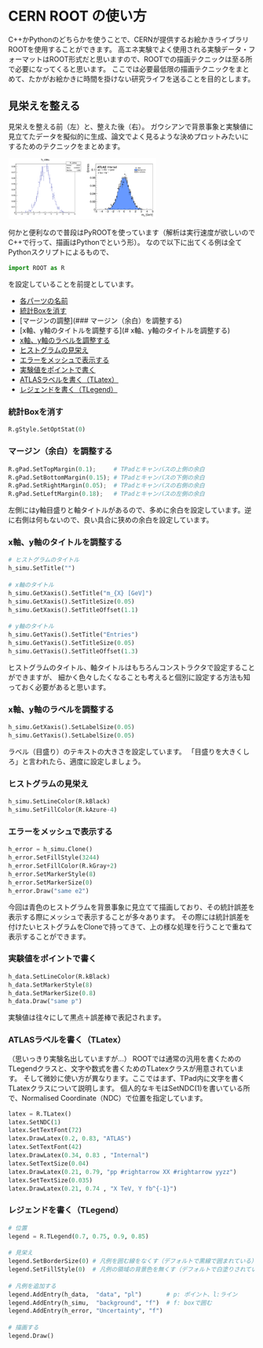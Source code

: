 # CERN ROOT の使い方
C++かPythonのどちらかを使うことで、CERNが提供するお絵かきライブラリROOTを使用することができます。
高エネ実験でよく使用される実験データ・フォーマットはROOT形式だと思いますので、ROOTでの描画テクニックは至る所で必要になってくると思います。
ここでは必要最低限の描画テクニックをまとめて、たかがお絵かきに時間を掛けない研究ライフを送ることを目的とします。

## 見栄えを整える
見栄えを整える前（左）と、整えた後（右）。
ガウシアンで背景事象と実験値に見立てたデータを擬似的に生成、論文でよく見るような決めプロットみたいにするためのテクニックをまとめます。

<img width="30%" src="fig/ana_before.png" style="float: left;"/>
<img width="30%" src="fig/ana_after.png"/>

何かと便利なので普段はPyROOTを使っています（解析は実行速度が欲しいのでC++で行って、描画はPythonでという形）。
なので以下に出てくる例は全てPythonスクリプトによるもので、

```python
import ROOT as R
```

を設定していることを前提としています。

- [各パーツの名前](###各パーツの名前)
- [統計Boxを消す](###統計Boxを消す)
- [マージンの調整](### マージン（余白）を調整する)
- [x軸、y軸のタイトルを調整する](# x軸、y軸のタイトルを調整する)
- [x軸、y軸のラベルを調整する](#x軸、y軸のラベルを調整する)
- [ヒストグラムの見栄え](#ヒストグラムの見栄え)
- [エラーをメッシュで表示する](#エラーをメッシュで表示する)
- [実験値をポイントで書く](#実験値をポイントで書く)
- [ATLASラベルを書く（TLatex）](#ATLASラベルを書く（TLatex）)
- [レジェンドを書く（TLegend）](#レジェンドを書く（TLegend）)

### 統計Boxを消す

```python
R.gStyle.SetOptStat(0)
```

### マージン（余白）を調整する

```python
R.gPad.SetTopMargin(0.1);     # TPadとキャンバスの上側の余白
R.gPad.SetBottomMargin(0.15); # TPadとキャンバスの下側の余白
R.gPad.SetRightMargin(0.05);  # TPadとキャンバスの右側の余白
R.gPad.SetLeftMargin(0.18);   # TPadとキャンバスの左側の余白
```

左側にはy軸目盛りと軸タイトルがあるので、多めに余白を設定しています。逆に右側は何もないので、良い具合に狭めの余白を設定しています。

### x軸、y軸のタイトルを調整する

```python
# ヒストグラムのタイトル
h_simu.SetTitle("")

# x軸のタイトル
h_simu.GetXaxis().SetTitle("m_{X} [GeV]")
h_simu.GetXaxis().SetTitleSize(0.05)
h_simu.GetXaxis().SetTitleOffset(1.1)

# y軸のタイトル
h_simu.GetYaxis().SetTitle("Entries")
h_simu.GetYaxis().SetTitleSize(0.05)
h_simu.GetYaxis().SetTitleOffset(1.3)
```

ヒストグラムのタイトル、軸タイトルはもちろんコンストラクタで設定することができますが、
細かく色々したくなることも考えると個別に設定する方法も知っておく必要があると思います。

###  x軸、y軸のラベルを調整する

```python
h_simu.GetXaxis().SetLabelSize(0.05)
h_simu.GetYaxis().SetLabelSize(0.05)
```

ラベル（目盛り）のテキストの大きさを設定しています。
「目盛りを大きくしろ」と言われたら、適度に設定しましょう。

### ヒストグラムの見栄え

```python
h_simu.SetLineColor(R.kBlack)
h_simu.SetFillColor(R.kAzure-4)
```

### エラーをメッシュで表示する

```python
h_error = h_simu.Clone()
h_error.SetFillStyle(3244)
h_error.SetFillColor(R.kGray+2)
h_error.SetMarkerStyle(8)
h_error.SetMarkerSize(0)
h_error.Draw("same e2")
```

今回は青色のヒストグラムを背景事象に見立てて描画しており、その統計誤差を表示する際にメッシュで表示することが多々あります。
その際には統計誤差を付けたいヒストグラムをCloneで持ってきて、上の様な処理を行うことで重ねて表示することができます。

### 実験値をポイントで書く

```python
h_data.SetLineColor(R.kBlack)
h_data.SetMarkerStyle(8)
h_data.SetMarkerSize(0.8)
h_data.Draw("same p")
```

実験値は往々にして黒点＋誤差棒で表記されます。

### ATLASラベルを書く（TLatex）
（思いっきり実験名出していますが...）
ROOTでは通常の汎用を書くためのTLegendクラスと、文字や数式を書くためのTLatexクラスが用意されています。
そして微妙に使い方が異なります。ここではまず、TPad内に文字を書くTLatexクラスについて説明します。
個人的なキモはSetNDC(1)を書いている所で、Normalised Coordinate（NDC）で位置を指定しています。

```python
latex = R.TLatex()
latex.SetNDC(1)
latex.SetTextFont(72)
latex.DrawLatex(0.2, 0.83, "ATLAS")
latex.SetTextFont(42)
latex.DrawLatex(0.34, 0.83 , "Internal")
latex.SetTextSize(0.04)
latex.DrawLatex(0.21, 0.79, "pp #rightarrow XX #rightarrow yyzz")
latex.SetTextSize(0.035)
latex.DrawLatex(0.21, 0.74 , "X TeV, Y fb^{-1}")
```

### レジェンドを書く（TLegend）

```python
# 位置
legend = R.TLegend(0.7, 0.75, 0.9, 0.85)

# 見栄え
legend.SetBorderSize(0) # 凡例を囲む線をなくす（デフォルトで黒線で囲まれている）
legend.SetFillStyle(0)  # 凡例の領域の背景色を無くす（デフォルトで白塗りされている）

# 凡例を追加する
legend.AddEntry(h_data,  "data", "pl")       # p: ポイント、l:ライン
legend.AddEntry(h_simu,  "background", "f")  # f: boxで囲む
legend.AddEntry(h_error, "Uncertainty", "f")

# 描画する
legend.Draw()
```

